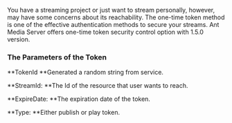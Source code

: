 You have a streaming project or just want to stream personally, however, may have some concerns about its reachability. The one-time token method is one of the effective authentication methods to secure your streams. Ant Media Server offers one-time token security control option with 1.5.0 version.

### The Parameters of the Token

**TokenId **Generated a random string from service.

**StreamId: **The Id of the resource that user wants to reach.

**ExpireDate: **The expiration date of the token.

**Type: **Either publish or play token.